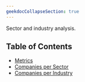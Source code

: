 ```yaml
---
geekdocCollapseSection: true
---
```


Sector and industry analysis.

## Table of Contents

- [Metrics](/GamestonkTerminal/bots/discord/sia/metrics/)
- [Companies per Sector](/GamestonkTerminal/bots/discord/sia/cps/)
- [Companies per Industry](/GamestonkTerminal/bots/discord/sia/cpic/)
